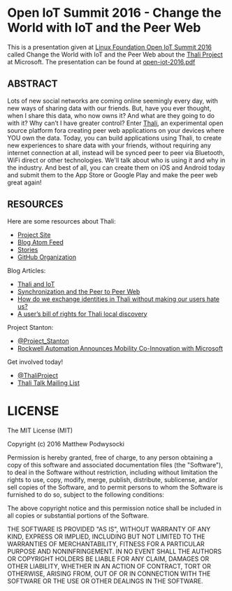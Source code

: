 # Open IoT Summit 2016 - Change the World with IoT and the Peer Web

This is a presentation given at [Linux Foundation Open IoT Summit 2016](http://events.linuxfoundation.org/events/openiot-summit/program/agenda) called Change the World with IoT and the Peer Web about the [Thali Project](http://thaliproject.org) at Microsoft.  The presentation can be found at [open-iot-2016.pdf](open-iot-2016..pdf)

## ABSTRACT

Lots of new social networks are coming online seemingly every day, with new ways of sharing data with our friends. But, have you ever thought, when I share this data, who now owns it? And what are they going to do with it? Why can’t I have greater control? Enter [Thali](http://thaliproject.org), an experimental open source platform fora creating peer web applications on your devices where YOU own the data. Today, you can build applications using Thali, to create new experiences to share data with your friends, without requiring any internet connection at all, instead will be synced peer to peer via Bluetooth, WiFi direct or other technologies. We'll talk about who is using it and why in the industry. And best of all, you can create them on iOS and Android today and submit them to the App Store or Google Play and make the peer web great again!

## RESOURCES

Here are some resources about Thali:
- [Project Site](http://thaliproject.org)
- [Blog Atom Feed](http://thaliproject.org/atom)
- [Stories](http://thaliproject.org/stories)
- [GitHub Organization](https://github.com/thaliproject)

Blog Articles:
- [Thali and IoT](http://thaliproject.org/ThaliAndIoT/)
- [Synchronization and the Peer to Peer Web](http://www.goland.org/consistencyandpeertopeer/)
- [How do we exchange identities in Thali without making our users hate us?](http://www.goland.org/coinflippingforthali/)
- [A user’s bill of rights for Thali local discovery](http://www.goland.org/localdiscoverybillofrights/)

Project Stanton:
- [@Project_Stanton](https://twitter.com/project_stanton)
- [Rockwell Automation Announces Mobility Co-Innovation with Microsoft](http://www.businesswire.com/news/home/20151112006297/en/)

Get involved today!
- [@ThaliProject](https://twitter.com/thaliproject)
- [Thali Talk Mailing List](https://pairlist10.pair.net/mailman/listinfo/thali-talk)

# LICENSE

The MIT License (MIT)

Copyright (c) 2016 Matthew Podwysocki

Permission is hereby granted, free of charge, to any person obtaining a copy
of this software and associated documentation files (the "Software"), to deal
in the Software without restriction, including without limitation the rights
to use, copy, modify, merge, publish, distribute, sublicense, and/or sell
copies of the Software, and to permit persons to whom the Software is
furnished to do so, subject to the following conditions:

The above copyright notice and this permission notice shall be included in all
copies or substantial portions of the Software.

THE SOFTWARE IS PROVIDED "AS IS", WITHOUT WARRANTY OF ANY KIND, EXPRESS OR
IMPLIED, INCLUDING BUT NOT LIMITED TO THE WARRANTIES OF MERCHANTABILITY,
FITNESS FOR A PARTICULAR PURPOSE AND NONINFRINGEMENT. IN NO EVENT SHALL THE
AUTHORS OR COPYRIGHT HOLDERS BE LIABLE FOR ANY CLAIM, DAMAGES OR OTHER
LIABILITY, WHETHER IN AN ACTION OF CONTRACT, TORT OR OTHERWISE, ARISING FROM,
OUT OF OR IN CONNECTION WITH THE SOFTWARE OR THE USE OR OTHER DEALINGS IN THE
SOFTWARE.
